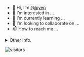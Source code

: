 - 👋 Hi, I’m [@loyep](https://github.com/loyep)
- 👀 I’m interested in ...
- 🌱 I’m currently learning ...
- 💞️ I’m looking to collaborate on ...
- 📫 How to reach me ...

<details>
  <summary>Other info.</summary>
  <br>

<!--START_SECTION:waka-->

```text
Vue.js       10 hrs 44 mins  ███████████████▓░░░░░░░░░   62.37 %
TypeScript   4 hrs 28 mins   ██████▒░░░░░░░░░░░░░░░░░░   25.96 %
Other        47 mins         █░░░░░░░░░░░░░░░░░░░░░░░░   04.59 %
```

<!--END_SECTION:waka-->

</details>

![visitors](https://visitor-badge.glitch.me/badge?page_id=loyep.loyep)
